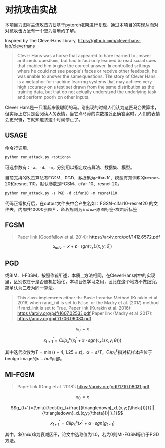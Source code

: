 # 对抗攻击实战

本项目力图将主流攻击方法基于pytorch框架进行复现，通过本项目的实现从而对对抗攻击方法有一个更为清晰的了解。

Inspired by The CleverHans library, https://github.com/cleverhans-lab/cleverhans

> Clever Hans was a horse that appeared to have learned to answer arithmetic questions, but had in fact only learned to read social cues that enabled him to give the correct answer. In controlled settings where he could not see people's faces or receive other feedback, he was unable to answer the same questions. The story of Clever Hans is a metaphor for machine learning systems that may achieve very high accuracy on a test set drawn from the same distribution as the training data, but that do not actually understand the underlying task and perform poorly on other inputs.

Clever Hans是一只看起来很聪明的马。刚出现的时候人们认为这匹马会做算术，但实际上它只是会阅读人的表情，当它点马蹄的次数接近正确答案时，人们的表情会更兴奋，它就知道该这个时候停止了。

## USAGE

命令行调用。

```python
python run_attack.py <options>
```

可选参数有：`-a`、`-d`、`-m`，分别用以指定攻击算法、数据集、模型。

目前支持的攻击算法有FGSM、PGD，数据集为cifar-10，模型有预训练的resnet-20和resnet-110。默认参数是FGSM、cifar-10、resnet-20。

```python
python run_attack.py -a PGD -d cifar10 -m resnet110
```

代码正常执行后，在output文件夹中会产生名如：FGSM-cifar10-resnet20 的文件夹，内部共10000张图片，命名规则为 index-原图标签-攻击后标签

## FGSM

> Paper link (Goodfellow et al. 2014): https://arxiv.org/pdf/1412.6572.pdf

$$x_{adv}=x+{\varepsilon}{\cdot}sgn({\triangledown}_xL(x,y;{\theta}))$$

## PGD

或BIM、I-FGSM，按照作者所述，本质上方法相同，在CleverHans库中的实现里，区别仅在于是否随机初始化，本项目仅学习之用，因此在这个地方不做细究，简单认为二者为同一算法。

> This class implements either the Basic Iterative Method (Kurakin et al. 2016) when rand_init is set to False. or the Madry et al. (2017) method if rand_init is set to True.
> Paper link (Kurakin et al. 2016): https://arxiv.org/pdf/1607.02533.pdf
> Paper link (Madry et al. 2017): https://arxiv.org/pdf/1706.06083.pdf

$$x_0^{'}=x$$

$$x_{t+1}^{'}={Clip}_x^{\varepsilon}(x_t^{'}+{\alpha}{\cdot}sgn({\triangledown}_xL(x,y;{\theta})))$$

其中迭代次数为$T=\min({\varepsilon}+4,1.25{\times}{\varepsilon})$，${\alpha}={\varepsilon}/T$，${Clip}_x^{\varepsilon}$指对抗样本应位于benign image的${\varepsilon}-ball$内部。

## MI-FGSM

> Paper link (Dong et al. 2018): https://arxiv.org/pdf/1710.06081.pdf

$$x_0^{'}=x$$

$$g_{t+1}={\miu}{\cdot}g_t+\frac{{\triangledown}_xL(x,y;{\theta}))}{{||{\triangledown}_xL(x,y;{\theta}))||}_1}$$

$$x_{t+1}^{'}={Clip}_x^{\varepsilon}(x_t^{'}+{\alpha}{\cdot}sgn(g_{t+1})$$

其中，${\miu}$为衰减因子，论文中选取值为1.0，若为0则MI-FGSM等价于PGD方法。